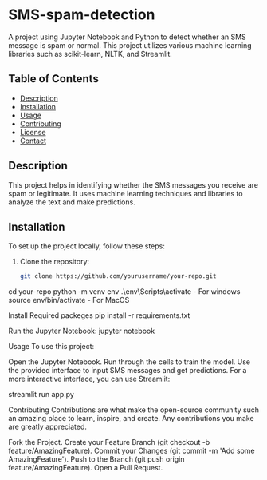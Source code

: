 # SMS-spam-detection

A project using Jupyter Notebook and Python to detect whether an SMS message is spam or normal. This project utilizes various machine learning libraries such as scikit-learn, NLTK, and Streamlit.

## Table of Contents

- [Description](#description)
- [Installation](#installation)
- [Usage](#usage)
- [Contributing](#contributing)
- [License](#license)
- [Contact](#contact)

## Description

This project helps in identifying whether the SMS messages you receive are spam or legitimate. It uses machine learning techniques and libraries to analyze the text and make predictions.

## Installation

To set up the project locally, follow these steps:

1. Clone the repository:
   ```sh or your terminal
   git clone https://github.com/yourusername/your-repo.git

cd your-repo
python -m venv env
.\env\Scripts\activate - For windows
source env/bin/activate - For MacOS


Install Required packeges
pip install -r requirements.txt

Run the Jupyter Notebook:
jupyter notebook

Usage
To use this project:

Open the Jupyter Notebook.
Run through the cells to train the model.
Use the provided interface to input SMS messages and get predictions.
For a more interactive interface, you can use Streamlit:

streamlit run app.py


Contributing
Contributions are what make the open-source community such an amazing place to learn, inspire, and create. Any contributions you make are greatly appreciated.

Fork the Project.
Create your Feature Branch (git checkout -b feature/AmazingFeature).
Commit your Changes (git commit -m 'Add some AmazingFeature').
Push to the Branch (git push origin feature/AmazingFeature).
Open a Pull Request.
